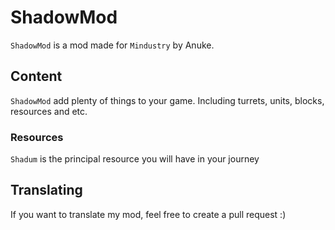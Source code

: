 # ShadowMod
`ShadowMod` is a mod made for `Mindustry` by Anuke.
## Content
`ShadowMod` add plenty of things to your game. Including turrets, units, blocks, resources and etc.
### Resources
`Shadum` is the principal resource you will have in your journey
## Translating 
If you want to translate my mod, feel free to create a pull request :)
